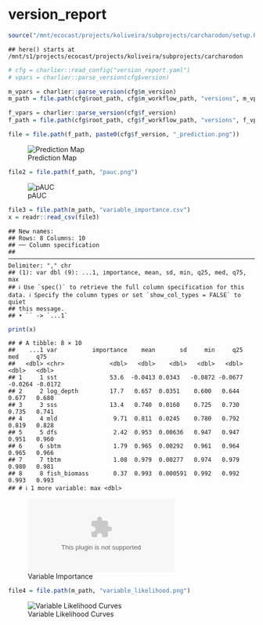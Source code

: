 version_report
================

``` r
source("/mnt/ecocast/projects/koliveira/subprojects/carcharodon/setup.R")
```

    ## here() starts at /mnt/s1/projects/ecocast/projects/koliveira/subprojects/carcharodon

``` r
# cfg = charlier::read_config("version_report.yaml")
# vpars = charlier::parse_version(cfg$version)

m_vpars = charlier::parse_version(cfg$m_version)
m_path = file.path(cfg$root_path, cfg$m_workflow_path, "versions", m_vpars[["major"]], m_vpars[["minor"]], cfg$m_version)

f_vpars = charlier::parse_version(cfg$f_version)
f_path = file.path(cfg$root_path, cfg$f_workflow_path, "versions", f_vpars[["major"]], f_vpars[["minor"]], cfg$f_version)
```

``` r
file = file.path(f_path, paste0(cfg$f_version, "_prediction.png"))
```

<figure>
<img
src="/mnt/s1/projects/ecocast/projects/koliveira/subprojects/carcharodon/workflows/forecast_workflow/versions/v01/0200/v01.0200.04/v01.0200.04_prediction.png"
alt="Prediction Map" />
<figcaption aria-hidden="true">Prediction Map</figcaption>
</figure>

``` r
file2 = file.path(f_path, "pauc.png")
```

<figure>
<img
src="/mnt/s1/projects/ecocast/projects/koliveira/subprojects/carcharodon/workflows/forecast_workflow/versions/v01/0200/v01.0200.04/pauc.png"
alt="pAUC" />
<figcaption aria-hidden="true">pAUC</figcaption>
</figure>

``` r
file3 = file.path(m_path, "variable_importance.csv")
x = readr::read_csv(file3)
```

    ## New names:
    ## Rows: 8 Columns: 10
    ## ── Column specification
    ## ──────────────────────────────────────────────────────────────────────────────────────────────────────────────────────── Delimiter: "," chr
    ## (1): var dbl (9): ...1, importance, mean, sd, min, q25, med, q75, max
    ## ℹ Use `spec()` to retrieve the full column specification for this data. ℹ Specify the column types or set `show_col_types = FALSE` to quiet
    ## this message.
    ## • `` -> `...1`

``` r
print(x)
```

    ## # A tibble: 8 × 10
    ##    ...1 var          importance    mean       sd     min     q25     med     q75
    ##   <dbl> <chr>             <dbl>   <dbl>    <dbl>   <dbl>   <dbl>   <dbl>   <dbl>
    ## 1     1 sst               53.6  -0.0413 0.0343   -0.0872 -0.0677 -0.0264 -0.0172
    ## 2     2 log_depth         17.7   0.657  0.0351    0.600   0.644   0.677   0.680 
    ## 3     3 sss               13.4   0.740  0.0160    0.725   0.730   0.735   0.741 
    ## 4     4 mld                9.71  0.811  0.0245    0.780   0.792   0.819   0.828 
    ## 5     5 dfs                2.42  0.953  0.00636   0.947   0.947   0.951   0.960 
    ## 6     6 sbtm               1.79  0.965  0.00292   0.961   0.964   0.965   0.966 
    ## 7     7 tbtm               1.08  0.979  0.00277   0.974   0.979   0.980   0.981 
    ## 8     8 fish_biomass       0.37  0.993  0.000591  0.992   0.992   0.993   0.993 
    ## # ℹ 1 more variable: max <dbl>

<figure>
<embed
src="/mnt/s1/projects/ecocast/projects/koliveira/subprojects/carcharodon/workflows/modeling_workflow/versions/v01/020/v01.020.04/variable_importance.csv" />
<figcaption aria-hidden="true">Variable Importance</figcaption>
</figure>

``` r
file4 = file.path(m_path, "variable_likelihood.png")
```

<figure>
<img
src="/mnt/s1/projects/ecocast/projects/koliveira/subprojects/carcharodon/workflows/modeling_workflow/versions/v01/020/v01.020.04/variable_likelihood.png"
alt="Variable Likelihood Curves" />
<figcaption aria-hidden="true">Variable Likelihood Curves</figcaption>
</figure>
